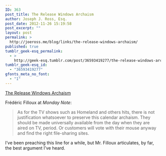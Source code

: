 ```yaml
---
ID: 363
post_title: The Release Windows Archaism
author: Joseph J. Ross, Esq.
post_date: 2012-11-26 15:19:58
post_excerpt: ""
layout: post
permalink: >
  http://joeross.me/blog/links/the-release-windows-archaism/
published: true
tumblr_geek-esq_permalink:
  - >
    http://geek-esq.tumblr.com/post/36593419277/the-release-windows-archaism
tumblr_geek-esq_id:
  - "36593419277"
gfonts_meta_no_font:
  - "1"
---
```

<a href='http://www.mondaynote.com/2012/11/25/the-release-windows-archaism/?utm_source=pulsenews&amp;utm_medium=referral&amp;utm_campaign=Feed: monday-note (Monday Note)'>The Release Windows Archaism</a><div class="link_description"><p>Frédéric Filloux at <em>Monday Note</em>:</p>

<blockquote>
  <p>As for the TV shows such as Homeland and others hits, there is not justification whatsoever to preserve this calendar archaism. They should be made universally available from the day when they are aired on TV, period. Or customers will vote with their mouse anyway and find the right file-sharing sites.</p>
</blockquote>

<p>I&#8217;ve been preaching this line for a while, but Mr. Filloux articulates, by far, the best argument I&#8217;ve heard.</p></div>